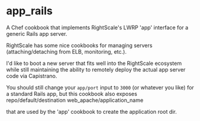 app_rails
=========

A Chef cookbook that implements RightScale's LWRP 'app' interface for a generic Rails app server.

RightScale has some nice cookbooks for managing servers (attaching/detaching from ELB, monitoring, etc.).

I'd like to boot a new server that fits well into the RightScale ecosystem while still maintaining the ability to remotely deploy the actual app server code via Capistrano.

You should still change your `app/port` input to `3000` (or whatever you like) for a standard Rails app, but this cookbook also exposes
    repo/default/destination
    web_apache/application_name

that are used by the 'app' cookbook to create the application root dir.
